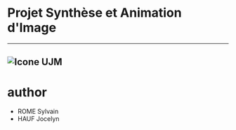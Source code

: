 # Projet Synthèse et Animation d'Image
-------
![Icone UJM](https://claroline-connect.univ-st-etienne.fr/web/app.php/file/resource/media/36025)
-------
# author 
* ROME Sylvain
* HAUF Jocelyn
